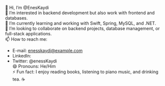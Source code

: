 👋 Hi, I’m @EnesKaydi  
👀 I’m interested in backend development but also work with frontend and databases.  
🌱 I’m currently learning and working with Swift, Spring, MySQL, and .NET.  
💞️ I’m looking to collaborate on backend projects, database management, or full-stack applications.  
📫 How to reach me:  
   - E-mail: enesskaydi@example.com  
   - LinkedIn: 
   - Twitter: @enessKaydi  
😄 Pronouns: He/Him  
⚡ Fun fact: I enjoy reading books, listening to piano music, and drinking tea. ☕  

<!---
EnesKaydi/EnesKaydi is a ✨ special ✨ repository because its `README.md` (this file) appears on your GitHub profile.
You can click the Preview link to take a look at your changes.
--->
